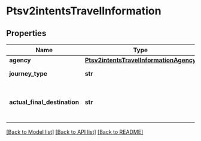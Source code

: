 # Ptsv2intentsTravelInformation

## Properties
Name | Type | Description | Notes
------------ | ------------- | ------------- | -------------
**agency** | [**Ptsv2intentsTravelInformationAgency**](Ptsv2intentsTravelInformationAgency.md) |  | [optional] 
**journey_type** | **str** | The type of journey.  | [optional] 
**actual_final_destination** | **str** | The actual final destination of the travel.  | [optional] 

[[Back to Model list]](../README.md#documentation-for-models) [[Back to API list]](../README.md#documentation-for-api-endpoints) [[Back to README]](../README.md)


